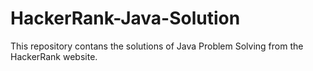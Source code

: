 # HackerRank-Java-Solution
<p>This repository contans the solutions of Java Problem Solving from the HackerRank website.</p>
